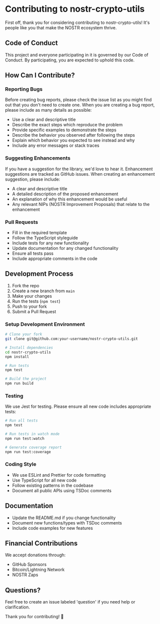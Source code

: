 # Contributing to nostr-crypto-utils

First off, thank you for considering contributing to nostr-crypto-utils! It's people like you that make the NOSTR ecosystem thrive.

## Code of Conduct

This project and everyone participating in it is governed by our Code of Conduct. By participating, you are expected to uphold this code.

## How Can I Contribute?

### Reporting Bugs

Before creating bug reports, please check the issue list as you might find out that you don't need to create one. When you are creating a bug report, please include as many details as possible:

* Use a clear and descriptive title
* Describe the exact steps which reproduce the problem
* Provide specific examples to demonstrate the steps
* Describe the behavior you observed after following the steps
* Explain which behavior you expected to see instead and why
* Include any error messages or stack traces

### Suggesting Enhancements

If you have a suggestion for the library, we'd love to hear it. Enhancement suggestions are tracked as GitHub issues. When creating an enhancement suggestion, please include:

* A clear and descriptive title
* A detailed description of the proposed enhancement
* An explanation of why this enhancement would be useful
* Any relevant NIPs (NOSTR Improvement Proposals) that relate to the enhancement

### Pull Requests

* Fill in the required template
* Follow the TypeScript styleguide
* Include tests for any new functionality
* Update documentation for any changed functionality
* Ensure all tests pass
* Include appropriate comments in the code

## Development Process

1. Fork the repo
2. Create a new branch from `main`
3. Make your changes
4. Run the tests (`npm test`)
5. Push to your fork
6. Submit a Pull Request

### Setup Development Environment

```bash
# Clone your fork
git clone git@github.com:your-username/nostr-crypto-utils.git

# Install dependencies
cd nostr-crypto-utils
npm install

# Run tests
npm test

# Build the project
npm run build
```

### Testing

We use Jest for testing. Please ensure all new code includes appropriate tests:

```bash
# Run all tests
npm test

# Run tests in watch mode
npm run test:watch

# Generate coverage report
npm run test:coverage
```

### Coding Style

* We use ESLint and Prettier for code formatting
* Use TypeScript for all new code
* Follow existing patterns in the codebase
* Document all public APIs using TSDoc comments

## Documentation

* Update the README.md if you change functionality
* Document new functions/types with TSDoc comments
* Include code examples for new features

## Financial Contributions

We accept donations through:
* GitHub Sponsors
* Bitcoin/Lightning Network
* NOSTR Zaps

## Questions?

Feel free to create an issue labeled 'question' if you need help or clarification.

Thank you for contributing! 🚀
